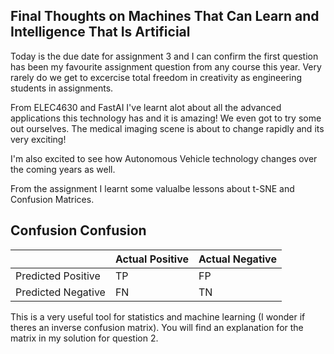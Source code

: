 ## Final Thoughts on Machines That Can Learn and Intelligence That Is Artificial

Today is the due date for assignment 3 and I can confirm the first question has been my favourite assignment question from any course this year. Very rarely do we get to excercise total freedom in creativity as engineering students in assignments.

From ELEC4630 and FastAI I've learnt alot about all the advanced applications this technology has and it is amazing! We even got to try some out ourselves. The medical imaging scene is about to change rapidly and its very exciting!

I'm also excited to see how Autonomous Vehicle technology changes over the coming years as well.

From the assignment I learnt some valualbe lessons about t-SNE and Confusion Matrices.

## Confusion Confusion 

|                     | Actual Positive | Actual Negative |
|---------------------|-----------------|-----------------|
| Predicted Positive  |      TP         |      FP         |
| Predicted Negative  |      FN         |      TN         |




This is a very useful tool for statistics and machine learning (I wonder if theres an inverse confusion matrix). You will find an explanation for the matrix in my solution for question 2. 
